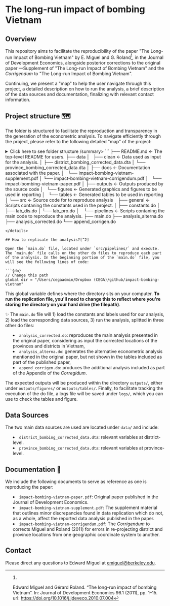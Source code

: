 # The long-run impact of bombing Vietnam

## Overview

<p align="justify">

This repository aims to facilitate the reproducibility of the paper "The Long-run Impact of Bombing Vietnam" by E. Miguel and G. Roland[^1], in the Journal of Development Economics, alongside posterior corrections to the original paper ––Supplement of "The Long-run Impact of Bombing Vietnam" and the *Corrigendum* to "The Long-run Impact of Bombing Vietnam". 

Continuing, we present a "map" to help the user navigate through this project, a detailed description on how to run the analysis, a brief description of the data sources and documentation, finalizing with relevant contact information.

## Project structure :world_map:

The folder is structured to facilitate the reproduction and transparency in the generation of the econometric analysis. To navigate efficiently through the project, please refer to the following detailed "map" of the project:


<details>
  <summary> Click here to see folder structure /summary>
```
├── README.md          <- The top-level README for users.
├── data
│   ├── clean          <- Data used as input for the analysis.
│     ├── district_bombing_corrected_data.dta
│     └── province_bombing_corrected_data.dta
│
├── docs               <- Documentation associated with the paper.
│   └── impact-bombing-vietnam-supplement.pdf   
│   └── impact-bombing-vietnam-corrigendum.pdf   
│   └── impact-bombing-vietnam-paper.pdf    
│
├── outputs            <- Outputs produced by the source code
│   └── figures        <- Generated graphics and figures to be used in reporting
│   └── tables         <- Generated tables to be used in reporting
│
└── src                <- Source code for to reproduce analysis
    ├── general        <- Scripts contaning the constants used in the project. 
    │   ├──  constants.do
    │   ├──  lab_dis.do
    │   └──  lab_pro.do
    │
    └── pipelines      <- Scripts contaning the main code to reproduce the analysis.
        ├──  main.do
        ├──  analysis_alterna.do
        ├──  analysis_corrected.do
        └──  append_corrigen.do 

```
</details>

## How to replicate the analysis?[^2]  

Open the `main.do` file, located under `src/pipelines/` and execute. The `main.do` file calls on the other do files to reproduce each part of the analysis. In the beginning portion of the `main.do` file, you will see the following lines of code:

```{do}
// Change this path
global dir = "/Users/cegaadmin/Dropbox (CEGA)/github/impact-bombing-vietnam"
```

This global variable defines where the directory sits on your computer. **To run the replication file, you'll need to change this to reflect where you're storing the directory on your hard drive (the filepath)**. 

:sparkles: The `main.do` file will 1) load the constants and labels used for our analysis, 2) load the corresponding data sources, 3) run the analysis, splitted in three other do files:

+ `analysis_corrected.do`: reproduces the main analysis presented in the original paper, considering as input the corrected locations of the provinces and districts in Vietnam, 
+ `analysis_alterna.do`: generates the alternative econometric analysis mentioned in the original paper, but not shown in the tables included as part of the published paper,
+ `append_corrigen.do`: produces the additional analysis included as part of the Appendix of the *Corregidum*.

The expected outputs will be produced within the directory `outputs/`, either under `outputs/figures/` or `outputs/tables/`. Finally, to facilitate tracking the execution of the do file, a logs file will be saved under `logs/`, which you can use to check the tables and figure. 

## Data Sources

The two main data sources are used are located under `data/` and include:

+ `district_bombing_corrected_data.dta`: relevant variables at district-level.
+ `province_bombing_corrected_data.dta`: relevant variables at province-level.

## Documentation :newspaper:

We include the following documents to serve as reference as one is reproducing the paper:

+ `impact-bombing-vietnam-paper.pdf`: Original paper published in the Journal of Development Economics.
+ `impact-bombing-vietnam-supplement.pdf`: The supplement material that outlines minor discrepancies found in data replication which do not, as a whole, affect the reported data analysis published in the paper.
+ `impact-bombing-vietnam-corrigendum.pdf`: The *Corrigendum* to corrects Miguel and Roland (2011) for errors in re-projecting district and
province locations from one geographic coordinate system to another. 


## Contact

Please direct any questions to  Edward Miguel at emiguel@berkeley.edu. 




[^1]: Edward Miguel and Gérard Roland. “The long-run impact of bombing Vietnam”. In: Journal of Development Economics 96.1 (2011), pp. 1–15. url:  https://doi.org/10.1016/j.jdeveco.2010.07.004

[^2]: Several STATA routines may need to be installed for the programs to run properly. 

</p>